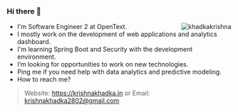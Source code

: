 ### Hi there 👋
<img align="right" src="https://github-readme-stats.vercel.app/api?username=khadkakrishna&show_icons=true&locale=en" alt="khadkakrishna" />


- I'm Software Engineer 2 at OpenText.
- I mostly work on the development of web applications and analytics dashboard.
- I'm learning Spring Boot and Security with the development environment. 
- I’m looking for opportunities to work on new technologies.
- Ping me if you need help with data analytics and predictive modeling.
- How to reach me? 
> Website: https://krishnakhadka.in or Email: krishnakhadka2802@gmail.com
<!--
<h2 align="left">My Github Stats:</h2>

<p align="left">
	<a href="https://github.com/ryo-ma/github-profile-trophy"><img src="https://github-profile-trophy.vercel.app/?username=khadkakrishna&margin-w=5&margin-h=5&no-bg=true&no-frame=true&theme=onedark" alt="khadkakrishna" /></a>
</p>

<p><img align="left" src="https://github-readme-stats.vercel.app/api/top-langs?username=khadkakrishna&show_icons=true&locale=en&layout=compact" alt="khadkakrishna" /></p>
-->
